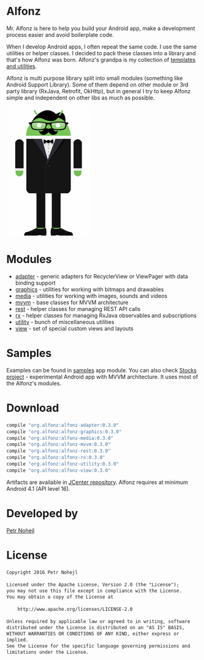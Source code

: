 Alfonz
======

Mr. Alfonz is here to help you build your Android app, make a development process easier and avoid boilerplate code.

When I develop Android apps, I often repeat the same code. I use the same utilities or helper classes. I decided to pack these classes into a library and that's how Alfonz was born. Alfonz's grandpa is my collection of [templates and utilities](https://github.com/petrnohejl/Android-Templates-And-Utilities).

Alfonz is multi purpose library split into small modules (something like Android Support Library). Some of them depend on other module or 3rd party library (RxJava, Retrofit, OkHttp), but in general I try to keep Alfonz simple and independent on other libs as much as possible.

[![Alfonz logo](extras/graphics/alfonz.gif)](https://www.androidify.com/en/#/gallery/ab210bf216670c2d575502f78b920e97)


Modules
=======

* [adapter](https://github.com/petrnohejl/Alfonz/tree/master/alfonz-adapter) - generic adapters for RecyclerView or ViewPager with data binding support
* [graphics](https://github.com/petrnohejl/Alfonz/tree/master/alfonz-graphics) - utilities for working with bitmaps and drawables
* [media](https://github.com/petrnohejl/Alfonz/tree/master/alfonz-media) - utilities for working with images, sounds and videos
* [mvvm](https://github.com/petrnohejl/Alfonz/tree/master/alfonz-mvvm) - base classes for MVVM architecture
* [rest](https://github.com/petrnohejl/Alfonz/tree/master/alfonz-rest) - helper classes for managing REST API calls
* [rx](https://github.com/petrnohejl/Alfonz/tree/master/alfonz-rx) - helper classes for managing RxJava observables and subscriptions
* [utility](https://github.com/petrnohejl/Alfonz/tree/master/alfonz-utility) - bunch of miscellaneous utilities
* [view](https://github.com/petrnohejl/Alfonz/tree/master/alfonz-view) - set of special custom views and layouts


Samples
=======

Examples can be found in [samples](https://github.com/petrnohejl/Alfonz/tree/master/samples) app module. You can also check [Stocks project](https://github.com/petrnohejl/Android-Stocks) - experimental Android app with MVVM architecture. It uses most of the Alfonz's modules.


Download
========

```groovy
compile "org.alfonz:alfonz-adapter:0.3.0"
compile "org.alfonz:alfonz-graphics:0.3.0"
compile "org.alfonz:alfonz-media:0.3.0"
compile "org.alfonz:alfonz-mvvm:0.3.0"
compile "org.alfonz:alfonz-rest:0.3.0"
compile "org.alfonz:alfonz-rx:0.3.0"
compile "org.alfonz:alfonz-utility:0.3.0"
compile "org.alfonz:alfonz-view:0.3.0"
```

Artifacts are available in [JCenter repository](https://bintray.com/alfonz/maven). Alfonz requires at minimum Android 4.1 (API level 16).


Developed by
============

[Petr Nohejl](http://petrnohejl.cz)


License
=======

    Copyright 2016 Petr Nohejl

    Licensed under the Apache License, Version 2.0 (the "License");
    you may not use this file except in compliance with the License.
    You may obtain a copy of the License at

        http://www.apache.org/licenses/LICENSE-2.0

    Unless required by applicable law or agreed to in writing, software
    distributed under the License is distributed on an "AS IS" BASIS,
    WITHOUT WARRANTIES OR CONDITIONS OF ANY KIND, either express or implied.
    See the License for the specific language governing permissions and
    limitations under the License.
